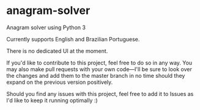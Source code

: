 # anagram-solver
Anagram solver using Python 3

Currently supports English and Brazilian Portuguese.

There is no dedicated UI at the moment.

If you'd like to contribute to this project, feel free to do so in any way. You may also make pull requests with your own code—I'll be sure to look over the changes and add them to the master branch in no time should they expand on the previous version positively.

Should you find any issues with this project, feel free to add it to Issues as I'd like to keep it running optimally :)

